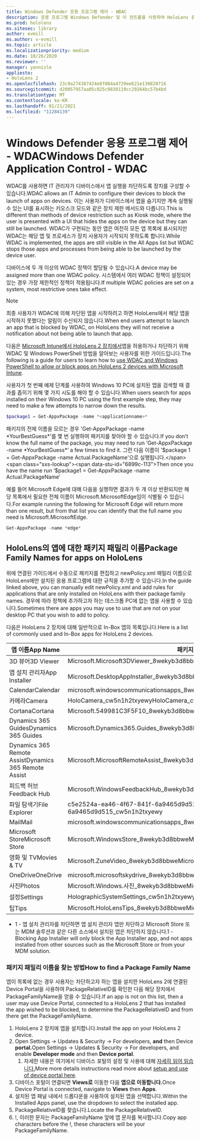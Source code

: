 ```yaml
---
title: Windows Defender 응용 프로그램 제어 - WDAC
description: 응용 프로그램 Windows Defender 및 이 컨트롤을 사용하여 HoloLens 혼합 현실 장치를 관리하는 방법에 대한 개요입니다.
ms.prod: hololens
ms.sitesec: library
author: evmill
ms.author: v-evmill
ms.topic: article
ms.localizationpriority: medium
ms.date: 10/26/2020
ms.reviewer: ''
manager: yannisle
appliesto:
- HoloLens 2
ms.openlocfilehash: 23c9a274387424e8f084a4729ee621e130820716
ms.sourcegitcommit: d20057957aa05c025c9838119cc29264bc57b4bd
ms.translationtype: MT
ms.contentlocale: ko-KR
ms.lasthandoff: 01/21/2021
ms.locfileid: "11284139"
---
```

# <span data-ttu-id="6899c-103">Windows Defender 응용 프로그램 제어 - WDAC</span><span class="sxs-lookup"><span data-stu-id="6899c-103">Windows Defender Application Control - WDAC</span></span>

<span data-ttu-id="6899c-104">WDAC를 사용하면 IT 관리자가 디바이스에서 앱 실행을 차단하도록 장치를 구성할 수 있습니다.</span><span class="sxs-lookup"><span data-stu-id="6899c-104">WDAC allows an IT Admin to configure their devices to block the launch of apps on devices.</span></span> <span data-ttu-id="6899c-105">이는 사용자가 디바이스에서 앱을 숨기지만 계속 실행될 수 있는 UI를 표시하는 키오스크 모드와 같은 장치 제한 메서드와 다릅니다.</span><span class="sxs-lookup"><span data-stu-id="6899c-105">This is different than methods of device restriction such as Kiosk mode, where  the user is presented with a UI that hides the apps on the device but they can still be launched.</span></span> <span data-ttu-id="6899c-106">WDAC가 구현되는 동안 앱은 여전히 모든 앱 목록에 표시되지만 WDAC는 해당 앱 및 프로세스가 장치 사용자가 시작되지 못하도록 합니다.</span><span class="sxs-lookup"><span data-stu-id="6899c-106">While WDAC is implemented, the apps are still visible in the All Apps list but WDAC stops those apps and processes from being able to be launched by the device user.</span></span>

<span data-ttu-id="6899c-107">디바이스에 두 개 이상의 WDAC 정책이 할당될 수 있습니다.</span><span class="sxs-lookup"><span data-stu-id="6899c-107">A device may be assigned more than one WDAC policy.</span></span> <span data-ttu-id="6899c-108">시스템에서 여러 WDAC 정책이 설정되어 있는 경우 가장 제한적인 정책이 적용됩니다.</span><span class="sxs-lookup"><span data-stu-id="6899c-108">If multiple WDAC policies are set on a system, most restrictive ones take effect.</span></span> 

> [!NOTE]
> <span data-ttu-id="6899c-109">최종 사용자가 WDAC에 의해 차단된 앱을 시작하려고 하면 HoloLens에서 해당 앱을 시작하지 못했다는 알림이 수신되지 않습니다.</span><span class="sxs-lookup"><span data-stu-id="6899c-109">When end users attempt to launch an app that is blocked by WDAC, on HoloLens they will not receive a notification about not being able to launch that app.</span></span>

<span data-ttu-id="6899c-110">다음은 [Microsoft Intune에서 HoloLens 2 장치에서](https://docs.microsoft.com/mem/intune/configuration/custom-profile-hololens)앱을 허용하거나 차단하기 위해 WDAC 및 Windows PowerShell 방법을 알아보는 사용자를 위한 가이드입니다.</span><span class="sxs-lookup"><span data-stu-id="6899c-110">The following is a guide for users to learn how to [use WDAC and Windows PowerShell to allow or block apps on HoloLens 2 devices with Microsoft Intune](https://docs.microsoft.com/mem/intune/configuration/custom-profile-hololens).</span></span>

<span data-ttu-id="6899c-111">사용자가 첫 번째 예제 단계를 사용하여 Windows 10 PC에 설치된 앱을 검색할 때 결과를 좁히기 위해 몇 가지 시도를 해야 할 수 있습니다.</span><span class="sxs-lookup"><span data-stu-id="6899c-111">When users search for apps installed on their Windows 10 PC using the first example step, they may need to make a few attempts to narrow down the results.</span></span>

```powershell
$package1 = Get-AppxPackage -name *<applicationname>*
``` 

<span data-ttu-id="6899c-112">패키지의 전체 이름을 모르는 경우 'Get-AppxPackage -name \*YourBestGuess\*'를 몇 번 실행하여 패키지를 찾아야 할 수 있습니다.</span><span class="sxs-lookup"><span data-stu-id="6899c-112">If you don’t know the full name of the package, you may need to run ‘Get-AppxPackage -name \*YourBestGuess\*’ a few times to find it.</span></span> <span data-ttu-id="6899c-113">그런 다음 이름이 '$package 1 = Get-AppxPackage -name Actual.PackageName'으로 실행됩니다.</span><span class="sxs-lookup"><span data-stu-id="6899c-113">Then once you have the name run ‘$package1 = Get-AppxPackage -name Actual.PackageName‘</span></span>

<span data-ttu-id="6899c-114">예를 들어 Microsoft Edge에 대해 다음을 실행하면 결과가 두 개 이상 반환되지만 해당 목록에서 필요한 전체 이름이 Microsoft.MicrosoftEdge임이 식별될 수 있습니다.</span><span class="sxs-lookup"><span data-stu-id="6899c-114">For example running the following for Microsoft Edge will return more than one result, but from that list you can identify that the full name you need is Microsoft.MicrosoftEdge.</span></span>

```powershell
Get-AppxPackage -name *edge*
``` 

## <span data-ttu-id="6899c-115">HoloLens의 앱에 대한 패키지 패밀리 이름</span><span class="sxs-lookup"><span data-stu-id="6899c-115">Package Family Names for apps on HoloLens</span></span>

<span data-ttu-id="6899c-116">위에 연결된 가이드에서 수동으로 패키지를 편집하고 newPolicy.xml 패밀리 이름으로 HoloLens에만 설치된 응용 프로그램에 대한 규칙을 추가할 수 있습니다.</span><span class="sxs-lookup"><span data-stu-id="6899c-116">In the guide linked above, you can manually edit newPolicy.xml and add rules for applications that are only installed on HoloLens with their package family names.</span></span> <span data-ttu-id="6899c-117">경우에 따라 정책에 추가하고자 하는 데스크톱 PC에 없는 앱을 사용할 수 있습니다.</span><span class="sxs-lookup"><span data-stu-id="6899c-117">Sometimes there are apps you may use to use that are not on your desktop PC that you wish to add to policy.</span></span>

<span data-ttu-id="6899c-118">다음은 HoloLens 2 장치에 대해 일반적으로 In-Box 앱의 목록입니다.</span><span class="sxs-lookup"><span data-stu-id="6899c-118">Here is a list of commonly used and In-Box apps for HoloLens 2 devices.</span></span>

| <span data-ttu-id="6899c-119">앱 이름</span><span class="sxs-lookup"><span data-stu-id="6899c-119">App Name</span></span>                   | <span data-ttu-id="6899c-120">패키지 패밀리 이름</span><span class="sxs-lookup"><span data-stu-id="6899c-120">Package Family Name</span></span>                                |
|----------------------------|----------------------------------------------------|
| <span data-ttu-id="6899c-121">3D 뷰어</span><span class="sxs-lookup"><span data-stu-id="6899c-121">3D Viewer</span></span>                  | <span data-ttu-id="6899c-122">Microsoft.Microsoft3DViewer_8wekyb3d8bbwe</span><span class="sxs-lookup"><span data-stu-id="6899c-122">Microsoft.Microsoft3DViewer_8wekyb3d8bbwe</span></span>          |
| <span data-ttu-id="6899c-123">앱 설치 관리자</span><span class="sxs-lookup"><span data-stu-id="6899c-123">App Installer</span></span>              | <span data-ttu-id="6899c-124">Microsoft.DesktopAppInstaller_8wekyb3d8bbwe <sup> 1</span><span class="sxs-lookup"><span data-stu-id="6899c-124">Microsoft.DesktopAppInstaller_8wekyb3d8bbwe <sup>1</span></span></sup>         |
| <span data-ttu-id="6899c-125">Calendar</span><span class="sxs-lookup"><span data-stu-id="6899c-125">Calendar</span></span>                   | <span data-ttu-id="6899c-126">microsoft.windowscommunicationsapps_8wekyb3d8bbwe</span><span class="sxs-lookup"><span data-stu-id="6899c-126">microsoft.windowscommunicationsapps_8wekyb3d8bbwe</span></span>  |
| <span data-ttu-id="6899c-127">카메라</span><span class="sxs-lookup"><span data-stu-id="6899c-127">Camera</span></span>                     | <span data-ttu-id="6899c-128">HoloCamera_cw5n1h2txyewy</span><span class="sxs-lookup"><span data-stu-id="6899c-128">HoloCamera_cw5n1h2txyewy</span></span>                           |
| <span data-ttu-id="6899c-129">Cortana</span><span class="sxs-lookup"><span data-stu-id="6899c-129">Cortana</span></span>                    | <span data-ttu-id="6899c-130">Microsoft.549981C3F5F10_8wekyb3d8bbwe</span><span class="sxs-lookup"><span data-stu-id="6899c-130">Microsoft.549981C3F5F10_8wekyb3d8bbwe</span></span>              |
| <span data-ttu-id="6899c-131">Dynamics 365 Guides</span><span class="sxs-lookup"><span data-stu-id="6899c-131">Dynamics 365 Guides</span></span>        | <span data-ttu-id="6899c-132">Microsoft.Dynamics365.Guides_8wekyb3d8bbwe</span><span class="sxs-lookup"><span data-stu-id="6899c-132">Microsoft.Dynamics365.Guides_8wekyb3d8bbwe</span></span>         |
| <span data-ttu-id="6899c-133">Dynamics 365 Remote Assist</span><span class="sxs-lookup"><span data-stu-id="6899c-133">Dynamics 365 Remote Assist</span></span> | <span data-ttu-id="6899c-134">Microsoft.MicrosoftRemoteAssist_8wekyb3d8bbwe</span><span class="sxs-lookup"><span data-stu-id="6899c-134">Microsoft.MicrosoftRemoteAssist_8wekyb3d8bbwe</span></span>      |
| <span data-ttu-id="6899c-135">피드백 허브</span><span class="sxs-lookup"><span data-stu-id="6899c-135">Feedback Hub</span></span>               | <span data-ttu-id="6899c-136">Microsoft.WindowsFeedbackHub_8wekyb3d8bbwe</span><span class="sxs-lookup"><span data-stu-id="6899c-136">Microsoft.WindowsFeedbackHub_8wekyb3d8bbwe</span></span>         |
| <span data-ttu-id="6899c-137">파일 탐색기</span><span class="sxs-lookup"><span data-stu-id="6899c-137">File Explorer</span></span>              | <span data-ttu-id="6899c-138">c5e2524a-ea46-4f67-841f-6a9465d9d515_cw5n1h2txyewy</span><span class="sxs-lookup"><span data-stu-id="6899c-138">c5e2524a-ea46-4f67-841f-6a9465d9d515_cw5n1h2txyewy</span></span> |
| <span data-ttu-id="6899c-139">Mail</span><span class="sxs-lookup"><span data-stu-id="6899c-139">Mail</span></span>                       | <span data-ttu-id="6899c-140">microsoft.windowscommunicationsapps_8wekyb3d8bbwe</span><span class="sxs-lookup"><span data-stu-id="6899c-140">microsoft.windowscommunicationsapps_8wekyb3d8bbwe</span></span>  |
| <span data-ttu-id="6899c-141">Microsoft Store</span><span class="sxs-lookup"><span data-stu-id="6899c-141">Microsoft Store</span></span>            | <span data-ttu-id="6899c-142">Microsoft.WindowsStore_8wekyb3d8bbwe</span><span class="sxs-lookup"><span data-stu-id="6899c-142">Microsoft.WindowsStore_8wekyb3d8bbwe</span></span>               |
| <span data-ttu-id="6899c-143">영화 및 TV</span><span class="sxs-lookup"><span data-stu-id="6899c-143">Movies & TV</span></span>                | <span data-ttu-id="6899c-144">Microsoft.ZuneVideo_8wekyb3d8bbwe</span><span class="sxs-lookup"><span data-stu-id="6899c-144">Microsoft.ZuneVideo_8wekyb3d8bbwe</span></span>                  |
| <span data-ttu-id="6899c-145">OneDrive</span><span class="sxs-lookup"><span data-stu-id="6899c-145">OneDrive</span></span>                   | <span data-ttu-id="6899c-146">microsoft.microsoftskydrive_8wekyb3d8bbwe</span><span class="sxs-lookup"><span data-stu-id="6899c-146">microsoft.microsoftskydrive_8wekyb3d8bbwe</span></span>          |
| <span data-ttu-id="6899c-147">사진</span><span class="sxs-lookup"><span data-stu-id="6899c-147">Photos</span></span>                     | <span data-ttu-id="6899c-148">Microsoft.Windows.사진_8wekyb3d8bbwe</span><span class="sxs-lookup"><span data-stu-id="6899c-148">Microsoft.Windows.Photos_8wekyb3d8bbwe</span></span>             |
| <span data-ttu-id="6899c-149">설정</span><span class="sxs-lookup"><span data-stu-id="6899c-149">Settings</span></span>                   | <span data-ttu-id="6899c-150">HolographicSystemSettings_cw5n1h2txyewy</span><span class="sxs-lookup"><span data-stu-id="6899c-150">HolographicSystemSettings_cw5n1h2txyewy</span></span>            |
| <span data-ttu-id="6899c-151">팁</span><span class="sxs-lookup"><span data-stu-id="6899c-151">Tips</span></span>                       | <span data-ttu-id="6899c-152">Microsoft.HoloLensTips_8wekyb3d8bbwe</span><span class="sxs-lookup"><span data-stu-id="6899c-152">Microsoft.HoloLensTips_8wekyb3d8bbwe</span></span>               |

- <span data-ttu-id="6899c-153">1 - 앱 설치 관리자를 차단하면 앱 설치 관리자 앱만 차단하고 Microsoft Store 또는 MDM 솔루션과 같은 다른 소스에서 설치된 앱은 차단하지 않습니다.</span><span class="sxs-lookup"><span data-stu-id="6899c-153">1 - Blocking App Installer will only block the App Installer app, and not apps installed from other sources such as the Microsoft Store or from your MDM solution.</span></span>

### <span data-ttu-id="6899c-154">패키지 패밀리 이름을 찾는 방법</span><span class="sxs-lookup"><span data-stu-id="6899c-154">How to find a Package Family Name</span></span>

<span data-ttu-id="6899c-155">앱이 목록에 없는 경우 사용자는 차단하고자 하는 앱을 설치한 HoloLens 2에 연결된 Device Portal을 사용하여 PackageRelativeID를 확인한 다음 해당 장치에서 PackageFamilyName을 얻을 수 있습니다.</span><span class="sxs-lookup"><span data-stu-id="6899c-155">If an app is not on this list, then a user may use Device Portal, connected to a HoloLens 2 that has installed the app wished to be blocked, to determine the PackageRelativeID and from there get the PackageFamilyName.</span></span>

1. <span data-ttu-id="6899c-156">HoloLens 2 장치에 앱을 설치합니다.</span><span class="sxs-lookup"><span data-stu-id="6899c-156">Install the app on your HoloLens 2 device.</span></span> 
1. <span data-ttu-id="6899c-157">Open Settings -> Updates & Security -> For developers, **and** then Device **portal.**</span><span class="sxs-lookup"><span data-stu-id="6899c-157">Open Settings -> Updates & Security -> For developers, and enable **Developer mode** and then **Device portal**.</span></span> 
    1. <span data-ttu-id="6899c-158">자세한 내용은 여기에서 디바이스 포털의 설정 및 사용에 대해 [자세히 읽어 읽습니다.](https://docs.microsoft.com/windows/mixed-reality/develop/platform-capabilities-and-apis/using-the-windows-device-portal)</span><span class="sxs-lookup"><span data-stu-id="6899c-158">More more details instructions read more about [setup and use of device portal here](https://docs.microsoft.com/windows/mixed-reality/develop/platform-capabilities-and-apis/using-the-windows-device-portal).</span></span>
1. <span data-ttu-id="6899c-159">디바이스 포털이 연결되면 **Views로** 이동한 다음 **앱으로 이동합니다.**</span><span class="sxs-lookup"><span data-stu-id="6899c-159">Once Device Portal is connected, navigate to **Views** then **Apps**.</span></span> 
1. <span data-ttu-id="6899c-160">설치된 앱 패널 내에서 드롭다운을 사용하여 설치된 앱을 선택합니다.</span><span class="sxs-lookup"><span data-stu-id="6899c-160">Within the Installed Apps panel, use the dropdown to select the installed app.</span></span> 
1. <span data-ttu-id="6899c-161">PackageRelativeID를 찾습니다.</span><span class="sxs-lookup"><span data-stu-id="6899c-161">Locate the PackageRelativeID.</span></span> 
1. <span data-ttu-id="6899c-162">!, 이러한 문자는 PackageFamilyName 앞에 앱 문자를 복사합니다.</span><span class="sxs-lookup"><span data-stu-id="6899c-162">Copy app characters before the !, these characters will be your PackageFamilyName.</span></span>


